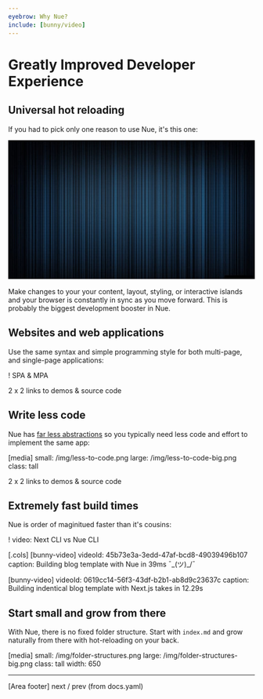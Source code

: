 ```yaml
---
eyebrow: Why Nue?
include: [bunny/video]
---
```



# Greatly Improved Developer Experience

## Universal hot reloading
If you had to pick only one reason to use Nue, it's this one:

![video here](/docs/img/stripes.jpg)


Make changes to your your content, layout, styling, or interactive islands and your browser is constantly in sync as you move forward. This is probably the biggest development booster in Nue.


## Websites and web applications
Use the same syntax and simple programming style for both multi-page, and single-page applications:

! SPA & MPA

2 x 2 links to demos & source code




## Write less code
Nue has [far less abstractions](standards-based.html#less-abstractions) so you typically need less code and effort to implement the same app:

[media]
  small: /img/less-to-code.png
  large: /img/less-to-code-big.png
  class: tall

2 x 2 links to demos & source code



## Extremely fast build times
Nue is order of maginitued faster than it's cousins:

! video: Next CLI vs Nue CLI

[.cols]
  [bunny-video]
    videoId: 45b73e3a-3edd-47af-bcd8-49039496b107
    caption: Building blog template with Nue in 39ms ¯\_(ツ)_/¯

  [bunny-video]
    videoId: 0619cc14-56f3-43df-b2b1-ab8d9c23637c
    caption: Building indentical blog template with Next.js takes in 12.29s


## Start small and grow from there
With Nue, there is no fixed folder structure. Start with `index.md` and grow naturally from there with hot-reloading on your back.

[media]
  small: /img/folder-structures.png
  large: /img/folder-structures-big.png
  class: tall
  width: 650




---
[Area footer]
next / prev (from docs.yaml)
